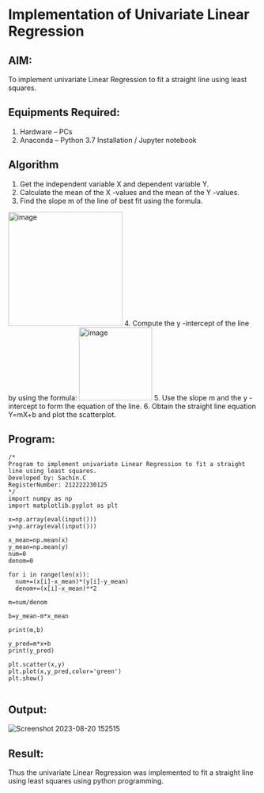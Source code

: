 # Implementation of Univariate Linear Regression
## AIM:
To implement univariate Linear Regression to fit a straight line using least squares.

## Equipments Required:
1. Hardware – PCs
2. Anaconda – Python 3.7 Installation / Jupyter notebook

## Algorithm
1. Get the independent variable X and dependent variable Y.
2. Calculate the mean of the X -values and the mean of the Y -values.
3. Find the slope m of the line of best fit using the formula. 
<img width="231" alt="image" src="https://user-images.githubusercontent.com/93026020/192078527-b3b5ee3e-992f-46c4-865b-3b7ce4ac54ad.png">
4. Compute the y -intercept of the line by using the formula:
<img width="148" alt="image" src="https://user-images.githubusercontent.com/93026020/192078545-79d70b90-7e9d-4b85-9f8b-9d7548a4c5a4.png">
5. Use the slope m and the y -intercept to form the equation of the line.
6. Obtain the straight line equation Y=mX+b and plot the scatterplot.

## Program:
```
/*
Program to implement univariate Linear Regression to fit a straight line using least squares.
Developed by: Sachin.C
RegisterNumber: 212222230125 
*/
import numpy as np
import matplotlib.pyplot as plt

x=np.array(eval(input()))
y=np.array(eval(input()))

x_mean=np.mean(x)
y_mean=np.mean(y)
num=0
denom=0

for i in range(len(x)):
  num+=(x[i]-x_mean)*(y[i]-y_mean)
  denom+=(x[i]-x_mean)**2

m=num/denom

b=y_mean-m*x_mean

print(m,b)

y_pred=m*x+b
print(y_pred)

plt.scatter(x,y)
plt.plot(x,y_pred,color='green')
plt.show()


```

## Output:

![Screenshot 2023-08-20 152515](https://github.com/Sachin-vlr/Find-the-best-fit-line-using-Least-Squares-Method/assets/113497666/381c372a-761d-4779-84fb-a7c23bd875a8)


## Result:
Thus the univariate Linear Regression was implemented to fit a straight line using least squares using python programming.
